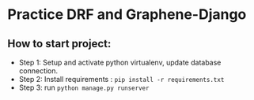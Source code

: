 # Practice DRF and Graphene-Django

## How to start project:

- Step 1: Setup and activate python virtualenv, update database connection.
- Step 2: Install requirements : `pip install -r requirements.txt`
- Step 3: run `python manage.py runserver`